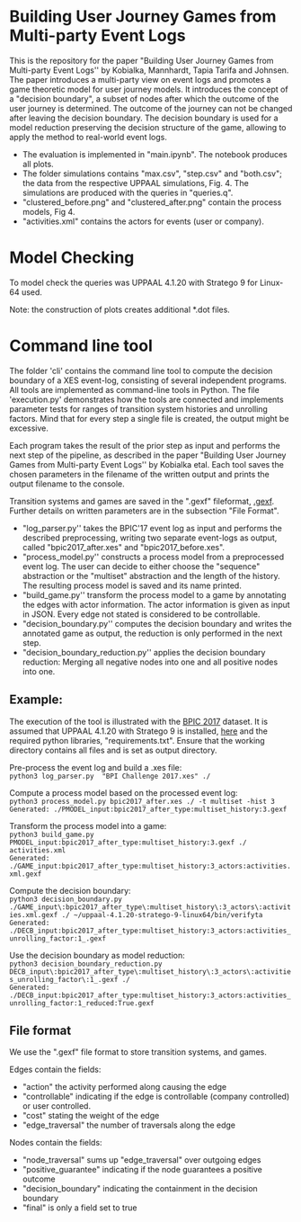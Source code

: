 # Building User Journey Games from Multi-party Event Logs
This is the repository for the paper "Building User Journey Games from Multi-party Event Logs'' by Kobialka, Mannhardt, Tapia Tarifa and Johnsen.
The paper introduces a multi-party view on event logs and promotes a game theoretic model for user journey models.
It introduces the concept of a "decision boundary", a subset of nodes after which the outcome of the user journey is determined.
The outcome of the journey can not be changed after leaving the decision boundary.
The decision boundary is used for a model reduction preserving the decision structure of the game, allowing to apply the method to real-world event logs.
- The evaluation is implemented in "main.ipynb". The notebook produces all plots.
- The folder simulations contains "max.csv", "step.csv" and "both.csv"; the data from the respective UPPAAL simulations, Fig. 4. The simulations are produced with the queries in "queries.q".
- "clustered_before.png" and "clustered_after.png" contain the process models, Fig 4.
- "activities.xml" contains the actors for events (user or company).

# Model Checking
To model check the queries was UPPAAL 4.1.20 with Stratego 9 for Linux-64 used.

Note: the construction of plots creates additional *.dot files.

# Command line tool
The folder 'cli' contains the command line tool to compute the decision boundary of a XES event-log, consisting of several independent programs.
All tools are implemented as command-line tools in Python.
The file 'execution.py' demonstrates how the tools are connected and implements parameter tests for ranges of transition system histories and unrolling factors.
Mind that for every step a single file is created, the output might be excessive.

Each program takes the result of the prior step as input and performs the next step of the pipeline, as described in the paper "Building User Journey Games from Multi-party Event Logs'' by Kobialka etal.
Each tool saves the chosen parameters in the filename of the written output and prints the output filename to the console.
 
Transition systems and games are saved in the ".gexf" fileformat, [.gexf](https://gexf.net/).
Further details on written parameters are in the subsection "File Format".

- "log_parser.py'' takes the BPIC'17 event log as input and performs the described preprocessing, writing two separate event-logs as output, called "bpic2017_after.xes" and "bpic2017_before.xes".
- "process_model.py'' constructs a process model from a preprocessed event log. The user can decide to either choose the "sequence" abstraction or the "multiset" abstraction and the length of the history. The resulting process model is saved and its name printed.
- "build_game.py'' transform the process model to a game by annotating the edges with actor information.
The actor information is given as input in JSON. Every edge not stated is considered to be controllable.
- "decision_boundary.py'' computes the decision boundary and writes the annotated game as output, the reduction is only performed in the next step.
- "decision_boundary_reduction.py'' applies the decision boundary reduction: Merging all negative nodes into one and all positive nodes into one.

## Example:
The execution of the tool is illustrated with the [BPIC 2017](https://data.4tu.nl/articles/dataset/BPI_Challenge_2017/12696884) dataset.
It is assumed that UPPAAL 4.1.20 with Stratego 9 is installed, [here](https://people.cs.aau.dk/~marius/stratego/download.html#download) and the required python libraries, "requirements.txt".
Ensure that the working directory contains all files and is set as output directory.

Pre-process the event log and build a .xes file:\
`python3 log_parser.py  "BPI Challenge 2017.xes" ./ ` 

Compute a process model based on the processed event log:\
`python3 process_model.py bpic2017_after.xes ./ -t multiset -hist 3` \
`Generated: ./PMODEL_input:bpic2017_after_type:multiset_history:3.gexf`

Transform the process model into a game:\
`python3 build_game.py  PMODEL_input:bpic2017_after_type:multiset_history:3.gexf ./ activities.xml` \
`Generated: ./GAME_input:bpic2017_after_type:multiset_history:3_actors:activities.xml.gexf`

Compute the decision boundary:\
`python3 decision_boundary.py ./GAME_input\:bpic2017_after_type\:multiset_history\:3_actors\:activities.xml.gexf ./ ~/uppaal-4.1.20-stratego-9-linux64/bin/verifyta` \
`Generated: ./DECB_input:bpic2017_after_type:multiset_history:3_actors:activities_unrolling_factor:1_.gexf`

Use the decision boundary as model reduction:\
`python3 decision_boundary_reduction.py DECB_input\:bpic2017_after_type\:multiset_history\:3_actors\:activities_unrolling_factor\:1_.gexf ./` \
`Generated: ./DECB_input:bpic2017_after_type:multiset_history:3_actors:activities_unrolling_factor:1_reduced:True.gexf`

## File format
We use the ".gexf" file format to store transition systems, and games.

Edges contain the fields:
- "action" the activity performed along causing the edge
- "controllable" indicating if the edge is controllable (company controlled) or user controlled.
- "cost" stating the weight of the edge
- "edge_traversal" the number of traversals along the edge

Nodes contain the fields:
- "node_traversal" sums up "edge_traversal" over outgoing edges
- "positive_guarantee" indicating if the node guarantees a positive outcome
- "decision_boundary" indicating the containment in the decision boundary
- "final" is only a field set to true 

